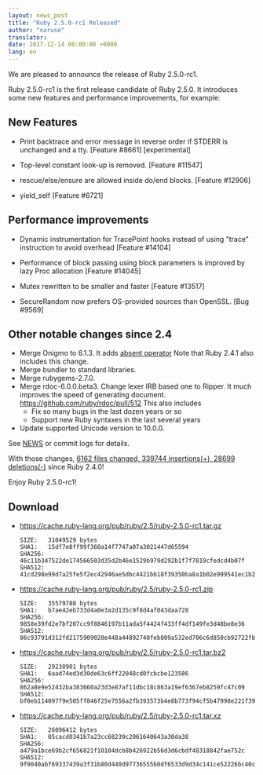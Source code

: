 ```yaml
---
layout: news_post
title: "Ruby 2.5.0-rc1 Released"
author: "naruse"
translator:
date: 2017-12-14 00:00:00 +0000
lang: en
---
```


We are pleased to announce the release of Ruby 2.5.0-rc1.

Ruby 2.5.0-rc1 is the first release candidate of Ruby 2.5.0.
It introduces some new features and performance improvements, for example:

## New Features

* Print backtrace and error message in reverse order if STDERR is unchanged and a tty.
  [Feature #8661] [experimental]

* Top-level constant look-up is removed.  [Feature #11547]

* rescue/else/ensure are allowed inside do/end blocks.  [Feature #12906]

* yield\_self [Feature #6721]

## Performance improvements

* Dynamic instrumentation for TracePoint hooks instead of using "trace"
  instruction to avoid overhead [Feature #14104]

* Performance of block passing using block parameters is improved by
  lazy Proc allocation [Feature #14045]

* Mutex rewritten to be smaller and faster [Feature #13517]

* SecureRandom now prefers OS-provided sources than OpenSSL. [Bug #9569]

## Other notable changes since 2.4

* Merge Onigmo to 6.1.3.
  It adds [absent operator](https://github.com/k-takata/Onigmo/issues/87)
  Note that Ruby 2.4.1 also includes this change.
* Merge bundler to standard libraries.
* Merge rubygems-2.7.0.
* Merge rdoc-6.0.0.beta3.
  Change lexer IRB based one to Ripper.
  It much improves the speed of generating document.
  https://github.com/ruby/rdoc/pull/512
  This also includes
  * Fix so many bugs in the last dozen years or so
  * Support new Ruby syntaxes in the last several years
* Update supported Unicode version to 10.0.0.

See [NEWS](https://github.com/ruby/ruby/blob/v2_5_0_rc1/NEWS)
or commit logs for details.

With those changes,
[6162 files changed, 339744 insertions(+), 28699 deletions(-)](https://github.com/ruby/ruby/compare/v2_4_0...v2_5_0_rc1)
since Ruby 2.4.0!

Enjoy Ruby 2.5.0-rc1!

## Download

* <https://cache.ruby-lang.org/pub/ruby/2.5/ruby-2.5.0-rc1.tar.gz>

      SIZE:   31049529 bytes
      SHA1:   15df7e8ff99f360a14f7747a07a3021447d65594
      SHA256: 46c11b347522de174566503d35d2b46e1529b979d292b1f7f7019cfedcd4b07f
      SHA512: 41cd298e99d7a25fe5f2ec42946ae5dbc4421bb18f39350ba8a1b02e999541ec1b21b5f6ce0489b3a159f47e37d409178ba7c21c00e177b0fdb410ca6e9d6142

* <https://cache.ruby-lang.org/pub/ruby/2.5/ruby-2.5.0-rc1.zip>

      SIZE:   35579788 bytes
      SHA1:   b7ae42eb733d4a0e3a2d135c9f8d4af043daa728
      SHA256: 9858e39fd2e7bf207cc9f8846197b11ada5f4424f433ff4df149fe3d48be8e36
      SHA512: 86c93791d312fd2175909020e448a44892740feb809a532ed706c6d850cb92722fb7ca02ecbdf7a1fbeb5b4f42f1338ce9a15b7c0a41055937bd1fdfb4be6f11

* <https://cache.ruby-lang.org/pub/ruby/2.5/ruby-2.5.0-rc1.tar.bz2>

      SIZE:   29238901 bytes
      SHA1:   6aad74ed3d30de63c6ff22048cd0fcbcbe123586
      SHA256: 862a8e9e52432ba383660a23d3e87af11dbc18c863a19ef6367eb8259fc47c09
      SHA512: bf0eb114097f9e505ff846f25e7556a2fb393573b4e8b773f94cf5b47998e221f3962a291db15a3cdbdf4ced5a523812937f80d95f4ee3f7b13c4e37f178d7a7

* <https://cache.ruby-lang.org/pub/ruby/2.5/ruby-2.5.0-rc1.tar.xz>

      SIZE:   26096412 bytes
      SHA1:   05cacd0341b7a23cc68239c2061640643a30da38
      SHA256: a479a1bce69b2cf656821f10104dcb8b426922b56d3d6cbdf48318842fae752c
      SHA512: 9f9040abf69337439a3f31b80d440d97736555b0df6533d9d34c141ce52226bc40c3f4f7e596e74b080c879e933649c17a073c893be1a304d9a883bab02e9494

